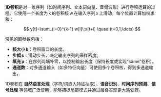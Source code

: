 **1D卷积**是对一维序列（如时间序列、文本词向量、音频波形）进行卷积运算的过程。它使用一个长度为 k 的卷积核 w 在输入序列 x 上滑动，每个位置计算加权求和：

$$
y[t]=\sum_{i=0}^{k-1} w[i]\;x[t+i] \quad (t=0,1,\dots)
$$

常见的超参数包括：

- **核大小 k**：卷积窗口的长度。  
- **步幅 s**：滑动步长，决定输出序列的采样密度。  
- **填充 p**：在序列两端补零，以控制输出长度（保持长度或实现“same”卷积）。  
- **通道数**：对多通道输入（如多特征向量）可使用多个卷积核，得到多通道输出。

1D卷积在 **自然语言处理**（字符/词嵌入特征抽取）、**语音识别**、**时间序列预测**、**信号处理** 等领域广泛使用，能够捕捉局部模式并通过层叠实现更大感受野。